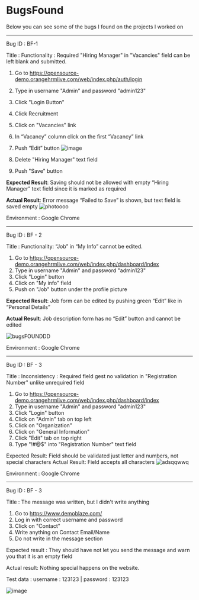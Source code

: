 # BugsFound

Below you can see some of the bugs I found on the projects I worked on

______________________________________________________________________________________________________________________________________________________________________

Bug ID : BF-1

Title : Functionality : Required "Hiring Manager" in "Vacancies" field can be left blank and submitted.

1. Go to https://opensource-demo.orangehrmlive.com/web/index.php/auth/login
2. Type in username "Admin" and password "admin123"
3. Click "Login Button"
4. Click Recruitment
5. Click on "Vacancies" link
6. In “Vacancy” column click on the first “Vacancy” link 
7. Push “Edit” button ![image](https://github.com/dicacristian/BugsFound/assets/85904271/4041d35e-42a4-486c-ba6f-50cf54883c46)

8. Delete "Hiring Manager" text field
9. Push "Save" button

**Expected Result**: Saving should not be allowed with empty “Hiring Manager” text field since it is marked as required

**Actual Result**: Error message “Failed to Save” is shown, but text field is saved empty
![photoooo](https://github.com/dicacristian/BugsFound/assets/85904271/868fb29d-2c53-47cc-9605-f1d493dd5943)

Environment : Google Chrome 





______________________________________________________________________________________________________________________________________________________________________

Bug ID : BF - 2

Title : Functionality: “Job” in “My Info” cannot be edited.

1. Go to https://opensource-demo.orangehrmlive.com/web/index.php/dashboard/index
2. Type in username "Admin" and password "admin123"
3. Click "Login" button
4. Click on "My info" field
5. Push on "Job" button under the profile picture

 **Expected Result**: Job form can be edited by pushing green “Edit” like in “Personal Details”
 
**Actual Result**:  Job description form has no “Edit” button and cannot be edited

![bugsFOUNDDD](https://github.com/dicacristian/BugsFound/assets/85904271/09798d76-c650-4acb-acb4-9dba365be2d7)





Environment : Google Chrome 




______________________________________________________________________________________________________________________________________________________________________

Bug ID : BF - 3


Title : Inconsistency : Required field gest no validation in "Registration Number" unlike unrequired field

1. Go to https://opensource-demo.orangehrmlive.com/web/index.php/dashboard/index
2. Type in username "Admin" and password "admin123"
3. Click "Login" button
4. Click on "Admin" tab on top left
5. Click on "Organization"
6. Click on "General Information"
7. Click "Edit" tab on top right
8. Type "!#$%%@!#$@$" into "Registration Number" text field

Expected Result: Field should be validated just letter and numbers, not special characters
Actual Result: Field accepts all characters
![adsqqwwq](https://github.com/dicacristian/BugsFound/assets/85904271/f2759694-8e85-4d4d-9a85-0e1545a88f4a)

Environment : Google Chrome 


______________________________________________________________________________________________________________________________________________________________________


Bug ID : BF - 3

Title : The message was written, but I didn't write anything

1. Go to https://www.demoblaze.com/
2. Log in with correct username and password
3. Click on "Contact"
4. Write anything on Contact Email/Name
5. Do not write in the message section

Expected result : They should have not let you send the message and warn you that it is an empty field

Actual result: Nothing special happens on the website. 

Test data : username : 123123 | password : 123123

   ![image](https://github.com/dicacristian/BugsFound/assets/85904271/e36a7ee8-bd4c-4125-920f-c18880c664fc)

   
